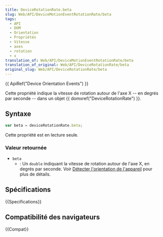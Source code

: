 ```yaml
---
title: DeviceRotationRate.beta
slug: Web/API/DeviceMotionEventRotationRate/beta
tags:
  - API
  - DOM
  - Orientation
  - Propriétés
  - Vitesse
  - axes
  - rotation
  - x
translation_of: Web/API/DeviceMotionEventRotationRate/beta
translation_of_original: Web/API/DeviceRotationRate/beta
original_slug: Web/API/DeviceRotationRate/beta
---
```

{{ ApiRef("Device Orientation Events") }}

Cette propriété indique la vitesse de rotation autour de l'axe X -- en degrés par seconde -- dans un objet {{ domxref("DeviceRotationRate") }}.

## Syntaxe

```js
var beta = deviceRotationRate.beta;
```

Cette propriété est en lecture seule.

### Valeur retournée

- `beta`
  - : Un `double` indiquant la vitesse de rotation autour de l'axe X, en degrés par seconde. Voir [Détecter l'orientation de l'appareil](/fr/docs/WebAPI/Detecting_device_orientation#Accelerometer_values_explained) pour plus de détails.

## Spécifications

{{Specifications}}

## Compatibilité des navigateurs

{{Compat}}

